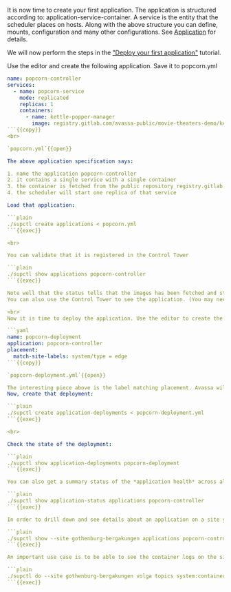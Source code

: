 It is now time to create your first application. The application is structured according to: application-service-container. A service is the entity that the scheduler places on hosts. Along with the above structure you can define, mounts, configuration and many other configurations. See [Application](https://docs.avassa.io/api.html#tag/Applications/operation/v1_config_applications_post) for details.

We will now perform the steps in the ["Deploy your first application"](https://docs.avassa.io/docs/tutorials/first-application) tutorial.

Use the editor and create the following application. Save it to popcorn.yml

```yaml
name: popcorn-controller
services:
  - name: popcorn-service
    mode: replicated
    replicas: 1
    containers:
      - name: kettle-popper-manager
        image: registry.gitlab.com/avassa-public/movie-theaters-demo/kettle-popper-manager
```{{copy}}
<br>

`popcorn.yml`{{open}}

The above application specification says:

1. name the application popcorn-controller
2. it contains a single service with a single container
3. the container is fetched from the public repository registry.gitlab.com/avassa-public/
4. the scheduler will start one replica of that service

Load that application:

```plain
./supctl create applications < popcorn.yml 
```{{exec}}

<br>

You can validate that it is registered in the Control Tower

```plain
./supctl show applications popcorn-controller
```{{exec}}

Note well that the status tells that the images has been fetched and store in the Control Tower registry.
You can also use the Control Tower to see the application. (You may need to refresh the window)

<br>
Now it is time to deploy the application. Use the editor to create the following deployment. Save it in popcorn-deployment.yml

```yaml
name: popcorn-deployment
application: popcorn-controller
placement:
  match-site-labels: system/type = edge
```{{copy}}

`popcorn-deployment.yml`{{open}}

The interesting piece above is the label matching placement. Avassa will find all sites with a matching label and request the scheduler to run it there.
Now, create that deployment:

```plain
./supctl create application-deployments < popcorn-deployment.yml
```{{exec}}

<br>

Check the state of the deployment:

```plain
./supctl show application-deployments popcorn-deployment
```{{exec}}

You can also get a summary status of the *application health* across all sites

```plain
./supctl show application-status applications popcorn-controller
```{{exec}}

In order to drill down and see details about an application on a site you can do

```plain
./supctl show --site gothenburg-bergakungen applications popcorn-controller 
```{{exec}}

An important use case is to be able to see the container logs on the sites. The command below shows the container logs on the gothenburg-bergakungen since 10 minutes. Note well that you can use tab completion to build the command

```plain
./supctl do --site gothenburg-bergakungen volga topics system:container-logs:popcorn-controller.popcorn-service-1.kettle-popper-manager consume --position-since 10m
```{{exec}}

